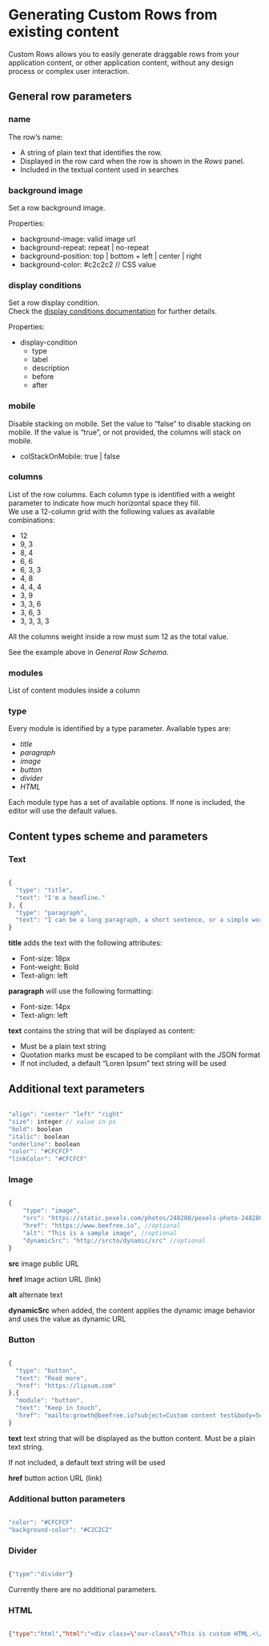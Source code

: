 # Generating Custom Rows from existing content

Custom Rows allows you to easily generate draggable rows from your application content, or other application content, without any design process or complex user interaction.

## General row parameters <a href="#simplified-row-schema" id="simplified-row-schema"></a>

### **name**

The row’s name:

* A string of plain text that identifies the row.
* Displayed in the row card when the row is shown in the _Rows_ panel.
* Included in the textual content used in searches

### **background image**

Set a row background image.

Properties:

* background-image: valid image url
* background-repeat: repeat | no-repeat
* background-position: top | bottom + left | center | right
* background-color: #c2c2c2 // CSS value

### **display conditions**

Set a row display condition.\
Check the [display conditions documentation](../../other-customizations/advanced-options/display-conditions.md) for further details.

Properties:

* display-condition
  * type
  * label
  * description
  * before
  * after

### **mobile**

Disable stacking on mobile.  Set the value to “false” to disable stacking on mobile.  If the value is “true”, or not provided, the columns will stack on mobile.

* colStackOnMobile: true | false

### **columns**

List of the row columns. Each column type is identified with a weight parameter to indicate how much horizontal space they fill.\
We use a 12-column grid with the following values as available combinations:

* 12
* 9, 3
* 8, 4
* 6, 6
* 6, 3, 3
* 4, 8
* 4, 4, 4
* 3, 9
* 3, 3, 6
* 3, 6, 3
* 3, 3, 3, 3

All the columns weight inside a row must sum 12 as the total value.

See the example above in _General Row Schema_.

### **modules**

List of content modules inside a column

### **type**

Every module is identified by a type parameter. Available types are:

* _title_
* _paragraph_
* _image_
* _button_
* _divider_
* _HTML_

Each module type has a set of available options. If none is included, the editor will use the default values.

## Content types scheme and parameters <a href="#content-types-scheme-and-parameters" id="content-types-scheme-and-parameters"></a>

### **Text**

```javascript

{
  "type": "title",
  "text": "I'm a headline."
}, {
  "type": "paragraph",
  "text": "I can be a long paragraph, a short sentence, or a simple word."
}

```

**title** adds the text with the following attributes:

* Font-size: 18px
* Font-weight: Bold
* Text-align: left

**paragraph** will use the following formatting:

* Font-size: 14px
* Text-align: left

**text** contains the string that will be displayed as content:

* Must be a plain text string
* Quotation marks must be escaped to be compliant with the JSON format
* If not included, a default “Loren Ipsum” text string will be used

## **Additional text parameters**

```javascript

"align": "center" "left" "right"
"size": integer // value in px
"bold": boolean
"italic": boolean
"underline": boolean
"color": "#CFCFCF"
"linkColor": "#CFCFCF"

```

### **Image**

```javascript

{
    "type": "image",
    "src": "https://static.pexels.com/photos/248280/pexels-photo-248280.jpeg",
    "href": "https://www.beefree.io", //optional 
    "alt": "This is a sample image", //optional 
    "dynamicSrc": "http://srcto/dynamic/src" //optional 
}

```

**src** image public URL

**href** Image action URL (link)

**alt** alternate text

**dynamicSrc** when added, the content applies the dynamic image behavior and uses the value as dynamic URL

### **Button**

```javascript

{
  "type": "button",
  "text": "Read more",
  "href": "https://lipsum.com"
},{
  "module": "button",
  "text": "Keep in touch",
  "href": "mailto:growth@beefree.io?subject=Custom content test&body=Sent from a custom button"
}

```

**text** text string that will be displayed as the button content. Must be a plain text string.

If not included, a default text string will be used

**href** button action URL (link)

### **Additional button parameters**

```javascript

"color": "#CFCFCF"
"background-color": "#C2C2C2"

```

### **Divider**

```javascript

{"type":"divider"}

```

Currently there are no additional parameters.

### **HTML**

```json

{"type":"html","html":"<div class=\'our-class\'>This is custom HTML.<\/div>"}

```
